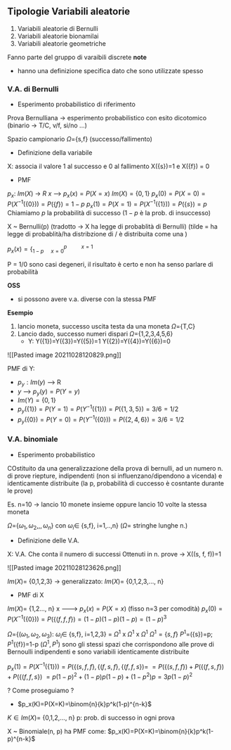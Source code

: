 ## Tipologie Variabili aleatorie
1. Variabili aleatorie di Bernulli
1. Variabili aleatorie bionamilai
2. Variabili aleatorie geometriche

Fanno parte del gruppo di varaibili discrete **note**
- hanno una definizione specifica dato che sono utilizzate spesso

### V.A. di Bernulli

- Esperimento probabilistico di riferimento

Prova Bernulliana -> esperimento probabilistico con esito dicotomico (binario -> T/C, v/f, si/no ...)

Spazio campionario $\Omega$={s,f} (successo/fallimento)

- Definizione della variabile

X: associa il valore 1 al successo e 0 al fallimento
X({s})=1 e X({f}) = 0

- PMF

$p_x:$ $Im(X)$ -> $R$
$x$ --> $p_x(x)=P(X=x)$
$Im(X)=\{0,1\}$
$p_x(0)=P(X=0)=P(X^{-1}(\{0\}))=P(\{f\}) = 1-p$ 
$p_x(1)=P(X=1)=P(X^{-1}(\{1\}))=P(\{s\}) = p$
Chiamiamo $p$ la probabilità di successo ($1-p$ è la prob. di insuccesso)

X ~ Bernulli(p) (tradotto -> X ha legge di probablità di Bernulli)
(tilde = ha legge di probablità/ha distribzione di / è distribuita come una )

$p_x(x)=\{^{p\ \ \ \ \ \ \ \ \ \ x=1}_{1-p\ \ \ \ \  x=0}$

P = 1/0 sono casi degeneri, il risultato è certo e non ha senso parlare di probabilità

**OSS**
- si possono avere v.a. diverse con la stessa PMF

**Esempio**
1. lancio moneta, successo uscita testa da una moneta $\Omega$={T,C}
2. Lancio dado, successo numeri dispari $\Omega$={1,2,3,4,5,6}
	- Y: Y({1})=Y({3})=Y({5})=1 Y({2})=Y({4})=Y({6})=0

![[Pasted image 20211028120829.png]]


PMF di Y: 
- $p_y: Im(y)$ --> R
- $y$ --> $p_y(y)=P(Y=y)$
- $Im(Y)=\{0,1\}$
- $p_y(\{1\})=P(Y=1)=P(Y^{-1}(\{1\}))=P(\{1,3,5\})= 3/6 = 1/2$
- $p_y(\{0\})=P(Y=0)=P(Y^{-1}(\{0\}))=P(\{2,4,6\})= 3/6 = 1/2$

### V.A. binomiale
- Esperimento probabilistico

COstituito da una generalizzazione della prova di bernulli, ad un numero n. di prove riepture, indipendenti (non si influenzano/dipendono a vicenda) e identicamente distribuite (la p, probabilità di cuccesso è cosntante durante le prove)

Es. n=10 -> lancio 10 monete insieme oppure lancio 10 volte la stessa moneta

$\Omega$={$\omega_1,\omega_2,,,\omega_n$} con $\omega_i \in$ {s,f}, i=1,..,n} ($\Omega$= stringhe lunghe n.)

- Definizione delle V.A.

X: V.A. Che conta il numero di successi Ottenuti in n. prove -> X((s, f, f))=1

![[Pasted image 20211028123626.png]]

$Im(X)=$ {0,1,2,3} -> generalizzato: $Im(X)=$ {0,1,2,3,..., n}

- PMF di X

$Im(X)=$ {1,2..., n}
x ---> $p_x(x)=P(X=x)$
(fisso n=3 per comodità)
$p_x(0)=P(X^{-1}(\{0\}))=P(\{(f,f,f\})= (1-p)(1-p)(1-p)=(1-p)^3$

$\Omega$={$(\omega_1,\omega_2,\omega_3)$: $\omega_i \in$ {s,f}, i=1,2,3} = $\Omega^1$ x $\Omega^1$ x $\Omega^1$
$\Omega^1=\{s,f\}$ $P^1$=({s})=p; $P^1$({f})=1-p
($\Omega^1, P^1$) sono gli stessi spazi che corrispondono alle prove di Bernoulli indipendenti e sono variabili identicamente distribuite

$p_x(1)=P(X^{-1}(\{1\}))=P(\{(s,f,f\},\{(f,s,f\},\{(f,f,s\})=$
$=P(\{(s,f,f\}) + P(\{(f,s,f\}) +P(\{(f,f,s\})$
$=p(1-p)^2+(1-p)p(1-p)+(1-p^2)p=3p(1-p)^2$

? Come proseguiamo ?
- $p_x(K)=P(X=K)=\binom{n}{k}p^k(1-p)^{n-k}$ 

$K \in Im(X)=$ {0,1,2,..., n} 
p: prob. di successo in ogni prova 

X ~ Binomiale(n, p) ha PMF come: $p_x(K)=P(X=K)=\binom{n}{k}p^k(1-p)^{n-k}$ 